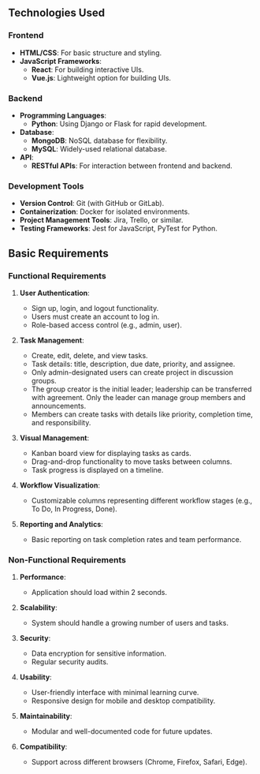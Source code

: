 ## Technologies Used

### Frontend
- **HTML/CSS**: For basic structure and styling.
- **JavaScript Frameworks**:
  - **React**: For building interactive UIs.
  - **Vue.js**: Lightweight option for building UIs.

### Backend
- **Programming Languages**:
  - **Python**: Using Django or Flask for rapid development.
- **Database**:
  - **MongoDB**: NoSQL database for flexibility.
  - **MySQL**: Widely-used relational database.
- **API**:
  - **RESTful APIs**: For interaction between frontend and backend.

### Development Tools
- **Version Control**: Git (with GitHub or GitLab).
- **Containerization**: Docker for isolated environments.
- **Project Management Tools**: Jira, Trello, or similar.
- **Testing Frameworks**: Jest for JavaScript, PyTest for Python.

## Basic Requirements

### Functional Requirements
1. **User Authentication**:
   - Sign up, login, and logout functionality.
   - Users must create an account to log in.
   - Role-based access control (e.g., admin, user).

2. **Task Management**:
   - Create, edit, delete, and view tasks.
   - Task details: title, description, due date, priority, and assignee.
   - Only admin-designated users can create project in discussion groups.
   - The group creator is the initial leader; leadership can be transferred with agreement. Only the leader can manage group members and announcements.
   - Members can create tasks with details like priority, completion time, and responsibility.


3. **Visual Management**:
   - Kanban board view for displaying tasks as cards.
   - Drag-and-drop functionality to move tasks between columns.
   - Task progress is displayed on a timeline.

4. **Workflow Visualization**:
   - Customizable columns representing different workflow stages (e.g., To Do, In Progress, Done).


5. **Reporting and Analytics**:
   - Basic reporting on task completion rates and team performance.

### Non-Functional Requirements
1. **Performance**:
   - Application should load within 2 seconds.

2. **Scalability**:
   - System should handle a growing number of users and tasks.

3. **Security**:
   - Data encryption for sensitive information.
   - Regular security audits.

4. **Usability**:
   - User-friendly interface with minimal learning curve.
   - Responsive design for mobile and desktop compatibility.

5. **Maintainability**:
   - Modular and well-documented code for future updates.

6. **Compatibility**:
   - Support across different browsers (Chrome, Firefox, Safari, Edge).

